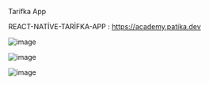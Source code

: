 Tarifka App

REACT-NATİVE-TARİFKA-APP : https://academy.patika.dev

![image](https://github.com/mburaak/Tarifka-Appp/assets/105518559/6fdf09b9-4294-47bb-947f-736e32135444)

![image](https://github.com/mburaak/Tarifka-Appp/assets/105518559/dab74d78-fa54-4923-ad71-d8c913512563)

![image](https://github.com/mburaak/Tarifka-Appp/assets/105518559/2b5d8baf-3487-47a5-86ac-fddef99ff836)

